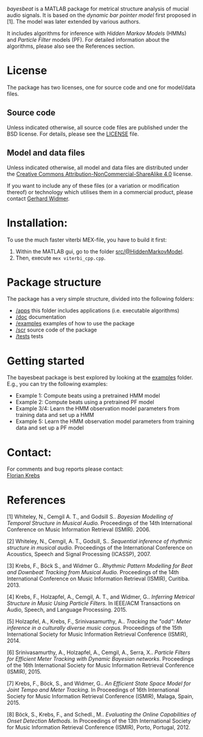 *bayesbeat* is a MATLAB package for metrical structure analysis of mucial audio signals. It is based on the *dynamic bar pointer model* first proposed in [1]. The model was later extended by various authors. 

It includes algorithms for inference with *Hidden Markov Models* (HMMs) and *Particle Filter* models (PF). For detailed information about the algorithms, please also see the References section.

License
=======

The package has two licenses, one for source code and one for model/data files.

Source code
-----------

Unless indicated otherwise, all source code files are published under the BSD
license. For details, please see the [LICENSE](./LICENSE) file.

Model and data files
--------------------

Unless indicated otherwise, all model and data files are distributed under the
[Creative Commons Attribution-NonCommercial-ShareAlike 4.0](http://creativecommons.org/licenses/by-nc-sa/4.0/legalcode) license.

If you want to include any of these files (or a variation or modification
thereof) or technology which utilises them in a commercial product, please
contact [Gerhard Widmer](http://www.cp.jku.at/people/widmer/).

Installation:
=============

To use the much faster viterbi MEX-file, you have to build it first:

1. Within the MATLAB gui, go to the folder [src/@HiddenMarkovModel](./src/@HiddenMarkovModel).  
2. Then, execute `mex viterbi_cpp.cpp`.  

Package structure
=================

The package has a very simple structure, divided into the following folders:

* [/apps](./apps) this folder includes applications (i.e. executable algorithms)  
* [/doc](./doc) documentation  
* [/examples](./examples) examples of how to use the package  
* [/scr](./src) source code of the package  
* [/tests](./tests) tests  

Getting started
===============
The bayesbeat package is best explored by looking at the [examples](./examples) folder. E.g., you can try the following examples:

* Example 1: Compute beats using a pretrained HMM model  
* Example 2: Compute beats using a pretrained PF model  
* Example 3/4: Learn the HMM observation model parameters from training data and set up a HMM  
* Example 5: Learn the HMM observation model parameters from training data and set up a PF model

Contact:
=======
For comments and bug reports please contact:  
[Florian Krebs](http://www.cp.jku.at/people/krebs)  

References
==========

[1] Whiteley, N., Cemgil A. T., and Godsill S.. *Bayesian Modelling of Temporal Structure in Musical Audio.* Proceedings of the 14th International Conference on Music Information Retrieval (ISMIR). 2006.

[2] Whiteley, N., Cemgil, A. T., Godsill, S.. *Sequential inference of rhythmic structure in musical audio.* Proceedings of the International Conference on Acoustics, Speech and Signal Processing (ICASSP), 2007.

[3] Krebs, F., Böck S., and Widmer G.. *Rhythmic Pattern Modelling for Beat and Downbeat Tracking from Musical Audio.* Proceedings of the 14th International Conference on Music Information Retrieval (ISMIR), Curitiba. 2013.

[4] Krebs, F., Holzapfel, A., Cemgil, A. T., and Widmer, G.. *Inferring Metrical Structure in Music Using Particle Filters.* In IEEE/ACM Transactions on Audio, Speech, and Language Processing. 2015.

[5] Holzapfel, A., Krebs, F., Srinivasamurthy, A.. *Tracking the "odd": Meter inference in a culturally diverse music corpus.* Proceedings of the 15th International Society for Music Information Retrieval Conference (ISMIR), 2014.

[6] Srinivasamurthy, A., Holzapfel, A., Cemgil, A., Serra, X.. *Particle Filters for Efficient Meter Tracking with Dynamic Bayesian networks*. Proceedings of the 16th International Society for Music Information Retrieval Conference (ISMIR), 2015.

[7] Krebs, F., Böck, S., and Widmer, G.. *An Efficient State Space Model for Joint Tempo and Meter Tracking.* In Proceedings of 16th International Society for Music Information Retrieval Conference (ISMIR), Malaga, Spain, 2015.

[8] Böck, S., Krebs, F., and Schedl., M.. *Evaluating the Online Capabilities of Onset Detection Methods.* In Proceedings of the 13th International Society for Music Information Retrieval Conference (ISMIR), Porto, Portugal, 2012. 

